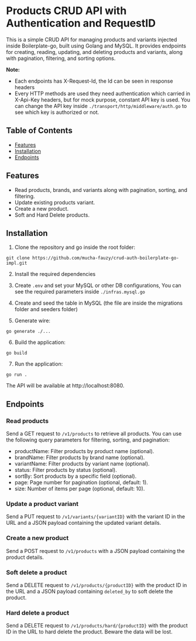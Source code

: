 # Products CRUD API with Authentication and RequestID

This is a simple CRUD API for managing products and variants injected inside Boilerplate-go, built using Golang and MySQL. It provides endpoints for creating, reading, updating, and deleting products and variants, along with pagination, filtering, and sorting options.

**Note:**
- Each endpoints has X-Request-Id, the Id can be seen in response headers
- Every HTTP methods are used they need authentication which carried in X-Api-Key headers, but for mock purpose, constant API key is used. You can change the API key inside `./transport/http/middleware/auth.go` to see which key is authorized or not.

## Table of Contents

- [Features](#features)
- [Installation](#installation)
- [Endpoints](#endpoints)

## Features

- Read products, brands, and variants along with pagination, sorting, and filtering.
- Update existing products variant.
- Create a new product.
- Soft and Hard Delete products.

## Installation

1. Clone the repository and go inside the root folder:

```
git clone https://github.com/mucha-fauzy/crud-auth-boilerplate-go-impl.git
```

2. Install the required dependencies

3. Create `.env` and set your MySQL or other DB configurations, You can see the required parameters inside `./infras.mysql.go`

4. Create and seed the table in MySQL (the file are inside the migrations folder and seeders folder)

5. Generate wire:

```
go generate ./...
```

6. Build the application:

```
go build
```

7. Run the application:

```
go run .
```

The API will be available at http://localhost:8080.


## Endpoints

### Read products

Send a GET request to `/v1/products` to retrieve all products. You can use the following query parameters for filtering, sorting, and pagination:

* productName: Filter products by product name (optional).
* brandName: Filter products by brand name (optional).
* variantName: Filter products by variant name (optional).
* status: Filter products by status (optional).
* sortBy: Sort products by a specific field (optional).
* page: Page number for pagination (optional, default: 1).
* size: Number of items per page (optional, default: 10).

### Update a product variant

Send a PUT request to `/v1/variants/{variantID}` with the variant ID in the URL and a JSON payload containing the updated variant details.

### Create a new product
Send a POST request to `/v1/products` with a JSON payload containing the product details.

### Soft delete a product
Send a DELETE request to `/v1/products/{productID}` with the product ID in the URL and a JSON payload containing `deleted_by` to soft delete the product.

### Hard delete a product
Send a DELETE request to `/v1/products/hard/{productID}` with the product ID in the URL to hard delete the product. Beware the data will be lost.